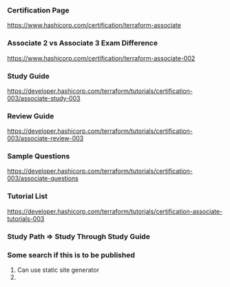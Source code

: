 ### Certification Page

https://www.hashicorp.com/certification/terraform-associate 

### Associate 2 vs Associate 3 Exam Difference

https://www.hashicorp.com/certification/terraform-associate-002

### Study Guide

https://developer.hashicorp.com/terraform/tutorials/certification-003/associate-study-003

### Review Guide

https://developer.hashicorp.com/terraform/tutorials/certification-003/associate-review-003

### Sample Questions

https://developer.hashicorp.com/terraform/tutorials/certification-003/associate-questions

### Tutorial List

https://developer.hashicorp.com/terraform/tutorials/certification-associate-tutorials-003

### Study Path => Study Through Study Guide

### Some search if this is to be published 

1. Can use static site generator
2. 

